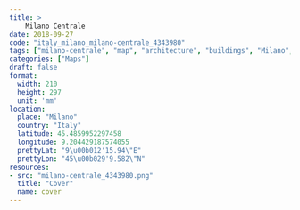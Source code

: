 ```yaml
---
title: > 
    Milano Centrale
date: 2018-09-27
code: "italy_milano_milano-centrale_4343980"
tags: ["milano-centrale", "map", "architecture", "buildings", "Milano", "Italy"]
categories: ["Maps"]
draft: false
format:
  width: 210
  height: 297
  unit: 'mm'
location:
  place: "Milano"
  country: "Italy"
  latitude: 45.4859952297458
  longitude: 9.204429187574055
  prettyLat: "9\u00b012'15.94\"E"
  prettyLon: "45\u00b029'9.582\"N"
resources:
- src: "milano-centrale_4343980.png"
  title: "Cover"
  name: cover
---
```

